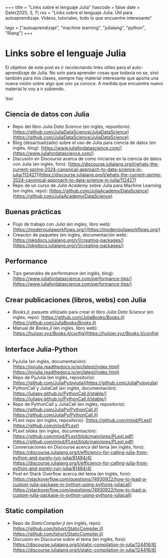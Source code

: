 +++
title = "Links sobre el lenguaje Julia"
hascode = false
date = Date(2025, 3, 7)
rss = "Links sobre el lenguaje Julia. Útil para autoaprendizaje. Videos, tutoriales, todo lo que encuentre interesante"

tags = ["autoaprendizaje", "machine learning", "julialang", "python", "Rlang"]
+++

# Links sobre el lenguaje Julia
El objetivo de este post es ir recolectando links útiles para el auto-aprendizaje de Julia. No solo para aprender cosas que todavía no se, sinó también para mis clases, siempre hay material interesante que aporta una nueva visión sobre algo que uno ya conoce. A medida que encuentre nuevo material lo voy a ir subiendo.

\toc


## Ciencia de datos con Julia

* Repo del libro _Julia Data Science_ (en inglés, repositorio): [https://github.com/JuliaDataScience/JuliaDataScience](https://github.com/JuliaDataScience/JuliaDataScience)
* Blog (desactualizado) sobre el uso de Julia para ciencia de datos (en inglés, blog): [https://www.juliafordatascience.com/](https://www.juliafordatascience.com/)
* Discusión en Discourse acerca de como iniciarse en la ciencia de datos con Julia (en inglés, foro): [https://discourse.julialang.org/t/whats-the-current-spring-2024-canonical-approach-to-data-science-in-julia/112427](https://discourse.julialang.org/t/whats-the-current-spring-2024-canonical-approach-to-data-science-in-julia/112427)
* Repo de un curso de _Julia Academy_ sobre Julia para Machine Learning (en ingles, repo): [https://github.com/JuliaAcademy/DataScience](https://github.com/JuliaAcademy/DataScience)

## Buenas prácticas

* Flujo de trabajo con _Julia_ (en ingles, libro web): [https://modernjuliaworkflows.org/](https://modernjuliaworkflows.org/)
* Creación de paquetes (en ingles, documentación web): [https://pkgdocs.julialang.org/v1/creating-packages/](https://pkgdocs.julialang.org/v1/creating-packages/)

## Performance

* Tips generales de performance (en inglés, blog): [https://www.juliafordatascience.com/performance-tips/](https://www.juliafordatascience.com/performance-tips/)

## Crear publicaciones (libros, webs) con Julia

* _Books.jl_, paquete utilizado para crear el libro _Julia Data Science_ (en ingles, repo): [https://github.com/JuliaBooks/Books.jl](https://github.com/JuliaBooks/Books.jl)
* Manual de _Books.jl_ (en ingles, libro web): [https://huijzer.xyz/Books.jl/config](https://huijzer.xyz/Books.jl/config) 

## Interface Julia-Python

* PyJulia (en inglés, documentación): [https://pyjulia.readthedocs.io/en/latest/index.html](https://pyjulia.readthedocs.io/en/latest/index.html)
* Repo de PyJulia (en inglés, repositorio): [https://github.com/JuliaPy/pyjulia](https://github.com/JuliaPy/pyjulia)
* PythonCall y JuliaCall (en inglés, documentación): [https://juliapy.github.io/PythonCall.jl/stable/](https://juliapy.github.io/PythonCall.jl/stable/)
* Repo de PythonCall y JuliaCall (en inglés, repositorio): [https://github.com/JuliaPy/PythonCall.jl](https://github.com/JuliaPy/PythonCall.jl)
* PLext repo (en ingles, repositorio): [https://github.com/mlxd/PLext](https://github.com/mlxd/PLext)
* PLext slides (en ingles, documentación): [https://github.com/mlxd/PLext/blob/main/pres/PLext.pdf](https://github.com/mlxd/PLext/blob/main/pres/PLext.pdf)
* Conversaciones en Discourse acerca del tema (en inglés, foro): [https://discourse.julialang.org/t/efficiency-for-calling-julia-from-python-and-purely-run-julia/81484/4](https://discourse.julialang.org/t/efficiency-for-calling-julia-from-python-and-purely-run-julia/81484/4)
* Post en Stack Overflow acerca del tema (en inglés, foro): [https://stackoverflow.com/questions/74930922/how-to-load-a-custom-julia-package-in-python-using-pythons-juliacall](https://stackoverflow.com/questions/74930922/how-to-load-a-custom-julia-package-in-python-using-pythons-juliacall)

## Static compilation

* Repo de _StaticCompiler.jl_ (en inglés, repo): [https://github.com/tshort/StaticCompiler.jl](https://github.com/tshort/StaticCompiler.jl)
* Discusión en Discourse sobre el tema (en inglés, foro): [https://discourse.julialang.org/t/static-compilation-in-julia/124416/8](https://discourse.julialang.org/t/static-compilation-in-julia/124416/8) 